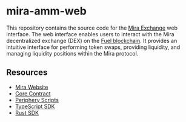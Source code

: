# mira-amm-web

This repository contains the source code for the [Mira Exchange](https://mira.ly/) web interface.
The web interface enables users to interact with the Mira decentralized exchange (DEX) on
the [Fuel blockchain](https://fuel.network/).
It provides an intuitive interface for performing token swaps, providing liquidity, and managing liquidity positions
within the Mira protocol.

## Resources

- [Mira Website](https://mira.ly/)
- [Core Contract](https://github.com/mira-amm/mira-v1-core)
- [Periphery Scripts](https://github.com/mira-amm/mira-v1-periphery)
- [TypeScript SDK](https://github.com/mira-amm/mira-v1-ts)
- [Rust SDK](https://github.com/mira-amm/mira-v1-rs)
